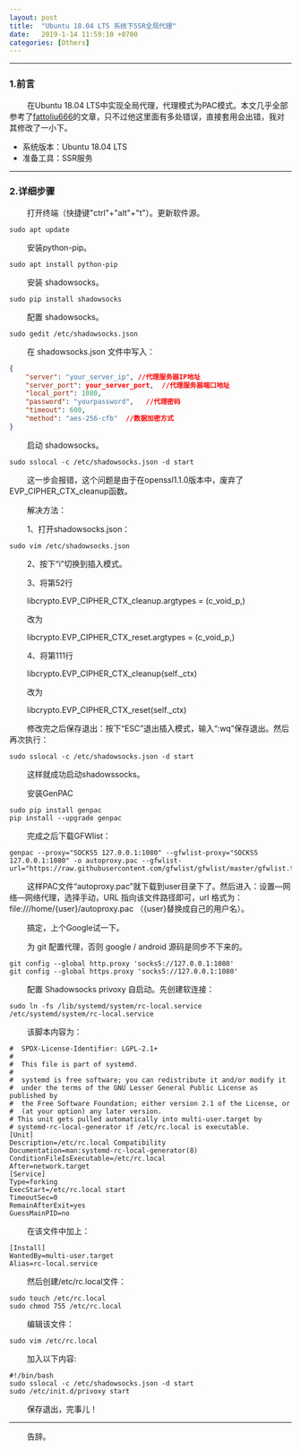 ```yaml
---
layout: post
title:  "Ubuntu 18.04 LTS 系统下SSR全局代理"
date:   2019-1-14 11:59:10 +0700
categories: [Others]
---
```


-------
### 1.前言

&#160; &#160; &#160; &#160; 在Ubuntu 18.04 LTS中实现全局代理，代理模式为PAC模式。本文几乎全部参考了[fattoliu666](https://ywnz.com/linuxjc/2687.html)的文章，只不过他这里面有多处错误，直接套用会出错，我对其修改了一小下。


* 系统版本：Ubuntu 18.04 LTS
* 准备工具：SSR服务

-------
### 2.详细步骤

&#160; &#160; &#160; &#160; 打开终端（快捷键"ctrl"+"alt"+"t"）。更新软件源。


```shell
sudo apt update
```

&#160; &#160; &#160; &#160; 安装python-pip。

```shell
sudo apt install python-pip
```

&#160; &#160; &#160; &#160; 安装 shadowsocks。

```shell
sudo pip install shadowsocks
```

&#160; &#160; &#160; &#160; 配置 shadowsocks。

```shell
sudo gedit /etc/shadowsocks.json
```
&#160; &#160; &#160; &#160; 在 shadowsocks.json 文件中写入：
```json
{
    "server": "your_server_ip", //代理服务器IP地址
    "server_port": your_server_port,  //代理服务器端口地址
    "local_port": 1080,
    "password": "yourpassword",   //代理密码
    "timeout": 600,
    "method": "aes-256-cfb"  //数据加密方式
}
```
&#160; &#160; &#160; &#160; 启动 shadowsocks。
```shell
sudo sslocal -c /etc/shadowsocks.json -d start
```

&#160; &#160; &#160; &#160; 这一步会报错，这个问题是由于在openssl1.1.0版本中，废弃了EVP_CIPHER_CTX_cleanup函数。

&#160; &#160; &#160; &#160; 解决方法：

&#160; &#160; &#160; &#160; 1、打开shadowsocks.json：
```shell
sudo vim /etc/shadowsocks.json
```

&#160; &#160; &#160; &#160; 2、按下“i”切换到插入模式。

&#160; &#160; &#160; &#160; 3、将第52行

&#160; &#160; &#160; &#160; libcrypto.EVP_CIPHER_CTX_cleanup.argtypes = (c_void_p,)

&#160; &#160; &#160; &#160; 改为

&#160; &#160; &#160; &#160; libcrypto.EVP_CIPHER_CTX_reset.argtypes = (c_void_p,)

&#160; &#160; &#160; &#160; 4、将第111行

&#160; &#160; &#160; &#160; libcrypto.EVP_CIPHER_CTX_cleanup(self._ctx)

&#160; &#160; &#160; &#160; 改为

&#160; &#160; &#160; &#160; libcrypto.EVP_CIPHER_CTX_reset(self._ctx)


&#160; &#160; &#160; &#160; 修改完之后保存退出：按下“ESC”退出插入模式，输入“:wq”保存退出。然后再次执行：
```shell
sudo sslocal -c /etc/shadowsocks.json -d start
```

&#160; &#160; &#160; &#160; 这样就成功启动shadowssocks。

&#160; &#160; &#160; &#160; 安装GenPAC
```shell
sudo pip install genpac
pip install --upgrade genpac
```

&#160; &#160; &#160; &#160; 完成之后下载GFWlist：

```shell
genpac --proxy="SOCKS5 127.0.0.1:1080" --gfwlist-proxy="SOCKS5 127.0.0.1:1080" -o autoproxy.pac --gfwlist-url="https://raw.githubusercontent.com/gfwlist/gfwlist/master/gfwlist.txt"
```

&#160; &#160; &#160; &#160; 这样PAC文件“autoproxy.pac”就下载到user目录下了。然后进入：设置—网络—网络代理，选择手动，URL 指向该文件路径即可，url 格式为：
file:///home/{user}/autoproxy.pac （{user}替换成自己的用户名）。

&#160; &#160; &#160; &#160; 搞定，上个Google试一下。

&#160; &#160; &#160; &#160; 为 git 配置代理，否则 google / android 源码是同步不下来的。
```shell
git config --global http.proxy 'socks5://127.0.0.1:1080' 
git config --global https.proxy 'socks5://127.0.0.1:1080'
```

&#160; &#160; &#160; &#160; 配置 Shadowsocks privoxy 自启动。先创建软连接：

```shell
sudo ln -fs /lib/systemd/system/rc-local.service /etc/systemd/system/rc-local.service
```
&#160; &#160; &#160; &#160; 该脚本内容为：
```shell
#  SPDX-License-Identifier: LGPL-2.1+
#
#  This file is part of systemd.
#
#  systemd is free software; you can redistribute it and/or modify it
#  under the terms of the GNU Lesser General Public License as published by
#  the Free Software Foundation; either version 2.1 of the License, or
#  (at your option) any later version.
# This unit gets pulled automatically into multi-user.target by
# systemd-rc-local-generator if /etc/rc.local is executable.
[Unit]
Description=/etc/rc.local Compatibility
Documentation=man:systemd-rc-local-generator(8)
ConditionFileIsExecutable=/etc/rc.local
After=network.target
[Service]
Type=forking
ExecStart=/etc/rc.local start
TimeoutSec=0
RemainAfterExit=yes
GuessMainPID=no
```

&#160; &#160; &#160; &#160; 在该文件中加上：
```shell
[Install]
WantedBy=multi-user.target
Alias=rc-local.service
```
&#160; &#160; &#160; &#160; 然后创建/etc/rc.local文件：
```shell
sudo touch /etc/rc.local
sudo chmod 755 /etc/rc.local
```
&#160; &#160; &#160; &#160; 编辑该文件：

```shell
sudo vim /etc/rc.local
```
&#160; &#160; &#160; &#160; 加入以下内容:

```shell
#!/bin/bash
sudo sslocal -c /etc/shadowsocks.json -d start
sudo /etc/init.d/privoxy start
```
&#160; &#160; &#160; &#160; 保存退出，完事儿！


--------

&#160; &#160; &#160; &#160; 告辞。
